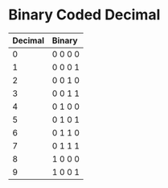 # Binary Coded Decimal
| Decimal | Binary  |
|:--------|:--------|
| 0       | 0 0 0 0 |
| 1       | 0 0 0 1 |
| 2       | 0 0 1 0 |
| 3       | 0 0 1 1 |
| 4       | 0 1 0 0 |
| 5       | 0 1 0 1 |
| 6       | 0 1 1 0 |
| 7       | 0 1 1 1 |
| 8       | 1 0 0 0 |
| 9       | 1 0 0 1 |


